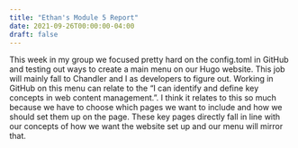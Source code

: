 ```yaml
---
title: "Ethan's Module 5 Report"
date: 2021-09-26T00:00:00-04:00
draft: false
---
```


This week in my group we focused pretty hard on the config.toml in GitHub and testing out ways to create a main menu on our Hugo website. This job will mainly fall to Chandler and I as developers to figure out. Working in GitHub on this menu can relate to the “I can identify and define key concepts in web content management.”. I think it relates to this so much because we have to choose which pages we want to include and how we should set them up on the page. These key pages directly fall in line with our concepts of how we want the website set up and our menu will mirror that. 
